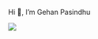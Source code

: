 Hi 👋, I’m Gehan Pasindhu

![](https://komarev.com/ghpvc/?username=GehanPasindhu&color=brightgreen)


